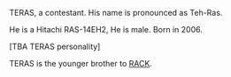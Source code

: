 TERAS, a contestant. His name is pronounced as Teh-Ras.

He is a Hitachi RAS-14EH2, He is male. Born in 2006.

[TBA TERAS personality]

TERAS is the younger brother to [RACK](#RACK).